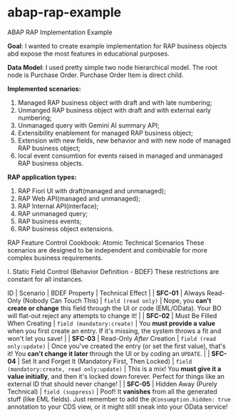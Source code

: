 # abap-rap-example
ABAP RAP Implementation Example

**Goal**: I wanted to create example implementation for RAP business objects abd expose the most features in educational purposes.

**Data Model**: I used pretty simple two node hierarchical model. The root node is Purchase Order. Purchase Order Item is direct child.

**Implemented scenarios:**
1. Managed RAP business object with draft and with late numbering;
2. Unmanged RAP business object with draft and with external early numbering;
3. Unmanaged query with Gemini AI summary  API;
4. Extensibility enablement for managed RAP business object;
5. Extension with new fields, new behavior and with new node of managed RAP business object;
6. local event consumtion for events raised in managed and unmanaged RAP business objects.

**RAP application types:**
1. RAP Fiori UI with draft(managed and unmanaged);
2. RAP Web API(managed and unmanaged);
3. RAP Internal API(interface);
4. RAP unmanaged query;
5. RAP business events;
6. RAP business object extensions.


RAP Feature Control Cookbook: Atomic Technical Scenarios
These scenarios are designed to be independent and combinable for more complex business requirements.

I. Static Field Control (Behavior Definition - BDEF)
These restrictions are constant for all instances.

ID | Scenario | BDEF Property | Technical Effect | 
| **SFC-01** | Always Read-Only (Nobody Can Touch This) | `field (read only)` | Nope, you **can't create or change** this field through the UI or code (EML/OData). Your BO will flat-out reject any attempts to change it! | 
| **SFC-02** | Must Be Filled When Creating | `field (mandatory:create)` | You **must provide a value** when you first create an entry. If it's missing, the system throws a fit and won't let you save! | 
| **SFC-03** | Read-Only *After* Creation | `field (read only:update)` | Once you've created the entry (or set the first value), that's it! You **can't change it later** through the UI or by coding an `UPDATE`. | 
| **SFC-04** | Set It and Forget It (Mandatory First, Then Locked) | `field (mandatory:create, read only:update)` | This is a mix! You **must give it a value initially**, and then it's locked down forever. Perfect for things like an external ID that should never change! | 
| **SFC-05** | Hidden Away (Purely Technical) | `field (suppress)` | Poof! It **vanishes** from all the generated stuff (like EML fields). Just remember to add the `@Consumption.hidden: true` annotation to your CDS view, or it might still sneak into your OData service!
